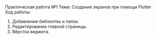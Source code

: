 Практическая работа №1
Тема: Создание экранов при помощи Flutter
Ход работы:
1.	Добавление библиотек и папок.
2.	Редактирование главной страницы.
3.  Вёрстка виджета.
